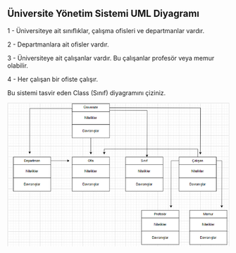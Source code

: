 ## Üniversite Yönetim Sistemi UML Diyagramı

1 - Üniversiteye ait sınıflıklar, çalışma ofisleri ve departmanlar vardır.

2 - Departmanlara ait ofisler vardır.

3 - Üniversiteye ait çalışanlar vardır. Bu çalışanlar profesör veya memur olabilir.

4 - Her çalışan bir ofiste çalışır.

Bu sistemi tasvir eden Class (Sınıf) diyagramını çiziniz.

![resim](ÜniversiteYönetimSistemiUMLDiyagramı/üniversiteYönetimSistemi.png)
